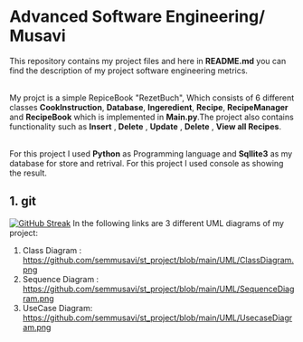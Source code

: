 # Advanced Software Engineering/ Musavi
This repository contains my project files and here in **README.md** you can find the description of my project software engineering metrics.<br><br>

My projct is a simple RepiceBook "RezetBuch", Which consists of 6 different classes **CookInstruction**, **Database**, **Ingeredient**, **Recipe**, **RecipeManager** and **RecipeBook** which is implemented in **Main.py**.The project also contains functionality such as **Insert** , **Delete** , **Update** , **Delete** , **View all Recipes**.<br><br>


For this project I used **Python** as Programming language and **Sqllite3** as my database for store and retrival. For this project I used console as showing the result.<br>


## 1. git 
<a href="https://git.io/streak-stats"><img src="https://streak-stats.demolab.com?user=Musavi&theme=dark&hide_border=true" alt="GitHub Streak" /></a>
In the following links are 3 different UML diagrams of my project:<br>
  1. Class Diagram : https://github.com/semmusavi/st_project/blob/main/UML/ClassDiagram.png <br>
  2. Sequence Diagram : https://github.com/semmusavi/st_project/blob/main/UML/SequenceDiagram.png <br>
  3. UseCase Diagram: https://github.com/semmusavi/st_project/blob/main/UML/UsecaseDiagram.png <br>

